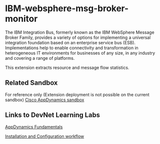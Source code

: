 # IBM-websphere-msg-broker-monitor

The IBM Integration Bus, formerly known as the IBM WebSphere Message Broker Family, provides a variety of options for implementing a
universal integration foundation based on an enterprise service bus (ESB). Implementations help to enable connectivity and transformation
in heterogeneous IT environments for businesses of any size, in any industry and covering a range of platforms.

This extension extracts resource and message flow statistics.

## Related Sandbox

For reference only (Extension deployment is not possible on the current sandbox) [Cisco AppDynamics sandbox](https://devnetsandbox.cisco.com/RM/Diagram/Index/9e056219-ab84-4741-9485-de3d3446caf2?diagramType=Topology)

## Links to DevNet Learning Labs

[AppDynamics Fundamentals](https://developer.cisco.com/learning/modules/appdynamics-fundamentals)

[Installation and Configuration workflow](https://github.com/Appdynamics/websphere-message-broker-extension/blob/master/README.md)